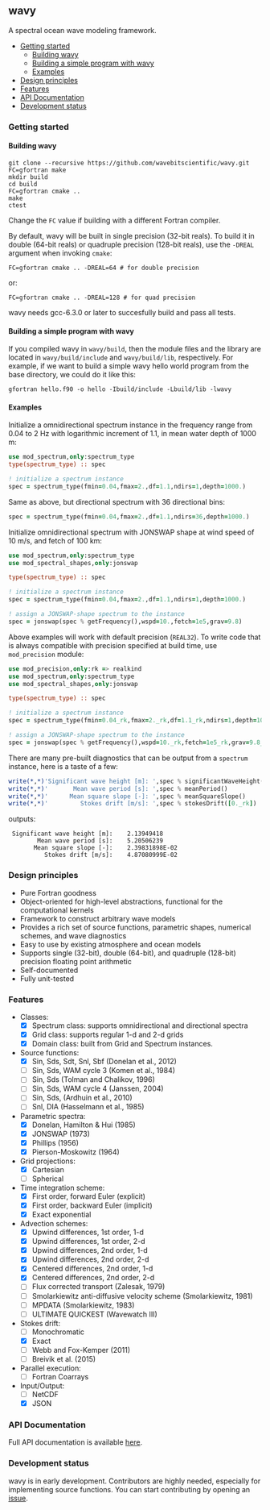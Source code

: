 ## wavy

A spectral ocean wave modeling framework.

* [Getting started](#getting-started)
  - [Building wavy](#building-wavy)
  - [Building a simple program with wavy](#building-a-simple-program-with-wavy)
  - [Examples](#examples)
* [Design principles](#design-principles)
* [Features](#features)
* [API Documentation](#api-documentation)
* [Development status](#development-status)

### Getting started

#### Building wavy

```
git clone --recursive https://github.com/wavebitscientific/wavy.git
FC=gfortran make
mkdir build
cd build
FC=gfortran cmake ..
make
ctest
```
Change the `FC` value if building with a different Fortran compiler.

By default, wavy will be built in single precision (32-bit reals).
To build it in double (64-bit reals) or quadruple precision (128-bit reals),
use the `-DREAL` argument when invoking `cmake`:
```
FC=gfortran cmake .. -DREAL=64 # for double precision
```
or:
```
FC=gfortran cmake .. -DREAL=128 # for quad precision
```

wavy needs gcc-6.3.0 or later to succesfully build and pass all tests.

#### Building a simple program with wavy

If you compiled wavy in `wavy/build`, then the module files and the library
are located in `wavy/build/include` and `wavy/build/lib`, respectively. 
For example, if we want to build a simple wavy hello world program from
the base directory, we could do it like this: 

```
gfortran hello.f90 -o hello -Ibuild/include -Lbuild/lib -lwavy
```

#### Examples

Initialize a omnidirectional spectrum instance in the frequency range from 
0.04 to 2 Hz with logarithmic increment of 1.1, in mean water depth of 1000 m:

```fortran
use mod_spectrum,only:spectrum_type
type(spectrum_type) :: spec

! initialize a spectrum instance
spec = spectrum_type(fmin=0.04,fmax=2.,df=1.1,ndirs=1,depth=1000.)
```

Same as above, but directional spectrum with 36 directional bins:

```fortran
spec = spectrum_type(fmin=0.04,fmax=2.,df=1.1,ndirs=36,depth=1000.)
```

Initialize omnidirectional spectrum with JONSWAP shape at wind speed of 10 m/s,
and fetch of 100 km:

```fortran
use mod_spectrum,only:spectrum_type
use mod_spectral_shapes,only:jonswap

type(spectrum_type) :: spec

! initialize a spectrum instance
spec = spectrum_type(fmin=0.04,fmax=2.,df=1.1,ndirs=1,depth=1000.)

! assign a JONSWAP-shape spectrum to the instance
spec = jonswap(spec % getFrequency(),wspd=10.,fetch=1e5,grav=9.8)
```

Above examples will work with default precision (`REAL32`). 
To write code that is always compatible with precision specified at 
build time, use `mod_precision` module:

```fortran
use mod_precision,only:rk => realkind
use mod_spectrum,only:spectrum_type
use mod_spectral_shapes,only:jonswap

type(spectrum_type) :: spec

! initialize a spectrum instance
spec = spectrum_type(fmin=0.04_rk,fmax=2._rk,df=1.1_rk,ndirs=1,depth=1000._rk)

! assign a JONSWAP-shape spectrum to the instance
spec = jonswap(spec % getFrequency(),wspd=10._rk,fetch=1e5_rk,grav=9.8_rk)
``` 
There are many pre-built diagnostics that can be output from a `spectrum`
instance, here is a taste of a few:

```fortran
write(*,*)'Significant wave height [m]: ',spec % significantWaveHeight()
write(*,*)'       Mean wave period [s]: ',spec % meanPeriod()
write(*,*)'      Mean square slope [-]: ',spec % meanSquareSlope()
write(*,*)'         Stokes drift [m/s]: ',spec % stokesDrift([0._rk])
```
outputs:
```
 Significant wave height [m]:    2.13949418    
        Mean wave period [s]:    5.20506239    
       Mean square slope [-]:    2.39831898E-02
          Stokes drift [m/s]:    4.87080999E-02
```

### Design principles

  * Pure Fortran goodness
  * Object-oriented for high-level abstractions, functional for the computational kernels
  * Framework to construct arbitrary wave models
  * Provides a rich set of source functions, parametric shapes, numerical schemes, and wave diagnostics
  * Easy to use by existing atmosphere and ocean models
  * Supports single (32-bit), double (64-bit), and quadruple (128-bit)  precision floating point arithmetic
  * Self-documented
  * Fully unit-tested

### Features

* Classes:
    - [x] Spectrum class: supports omnidirectional and directional spectra
    - [x] Grid class: supports regular 1-d and 2-d grids
    - [x] Domain class: built from Grid and Spectrum instances.

* Source functions:
    - [x] Sin, Sds, Sdt, Snl, Sbf (Donelan et al., 2012)
    - [ ] Sin, Sds, WAM cycle 3 (Komen et al., 1984)
    - [ ] Sin, Sds (Tolman and Chalikov, 1996)
    - [ ] Sin, Sds, WAM cycle 4 (Janssen, 2004)
    - [ ] Sin, Sds, (Ardhuin et al., 2010) 
    - [ ] Snl, DIA (Hasselmann et al., 1985)

* Parametric spectra:
    - [x] Donelan, Hamilton & Hui (1985)
    - [x] JONSWAP (1973)
    - [x] Phillips (1956)
    - [x] Pierson-Moskowitz (1964)

* Grid projections:
    - [x] Cartesian
    - [ ] Spherical

* Time integration scheme:
    - [x] First order, forward Euler (explicit)
    - [x] First order, backward Euler (implicit)
    - [x] Exact exponential

* Advection schemes:
    - [x] Upwind differences, 1st order, 1-d
    - [x] Upwind differences, 1st order, 2-d
    - [x] Upwind differences, 2nd order, 1-d
    - [x] Upwind differences, 2nd order, 2-d
    - [x] Centered differences, 2nd order, 1-d
    - [x] Centered differences, 2nd order, 2-d
    - [ ] Flux corrected transport (Zalesak, 1979)
    - [ ] Smolarkiewitz anti-diffusive velocity scheme (Smolarkiewitz, 1981)
    - [ ] MPDATA (Smolarkiewitz, 1983)
    - [ ] ULTIMATE QUICKEST (Wavewatch III)

* Stokes drift:
    - [ ] Monochromatic
    - [x] Exact
    - [ ] Webb and Fox-Kemper (2011)
    - [ ] Breivik et al. (2015)

* Parallel execution:
    - [ ] Fortran Coarrays

* Input/Output:
    - [ ] NetCDF
    - [x] JSON

### API Documentation

Full API documentation is available [here](https://wavebitscientific.github.io/wavy).

### Development status

wavy is in early development. Contributors are highly needed,
especially for implementing source functions. You can start 
contributing by opening an [issue](https://github.com/wavebitscientific/wavy/issues/new).
